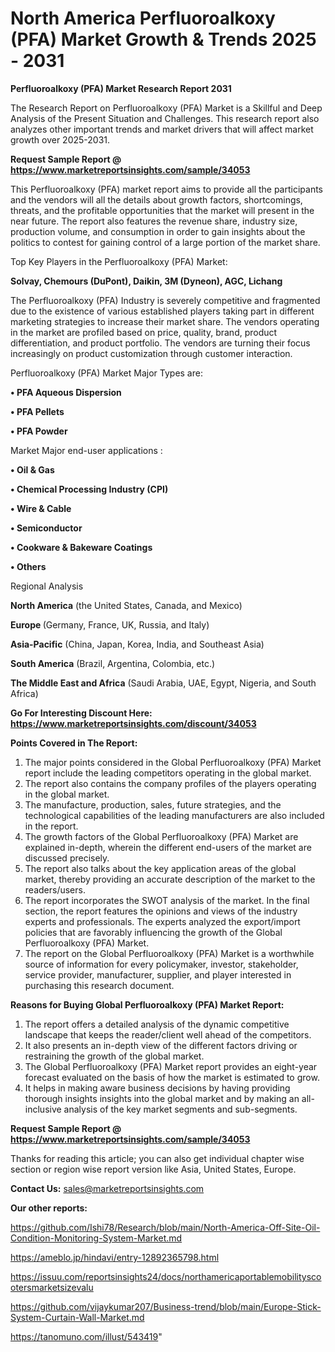 # North America Perfluoroalkoxy (PFA) Market Growth & Trends 2025 - 2031

<strong>Perfluoroalkoxy (PFA) Market Research Report 2031</strong>

The Research Report on Perfluoroalkoxy (PFA) Market is a Skillful and Deep Analysis of the Present Situation and Challenges. This research report also analyzes other important trends and market drivers that will affect market growth over 2025-2031.

<strong>Request Sample Report @ <a href=https://www.marketreportsinsights.com/sample/34053>https://www.marketreportsinsights.com/sample/34053</a></strong>

This Perfluoroalkoxy (PFA) market report aims to provide all the participants and the vendors will all the details about growth factors, shortcomings, threats, and the profitable opportunities that the market will present in the near future. The report also features the revenue share, industry size, production volume, and consumption in order to gain insights about the politics to contest for gaining control of a large portion of the market share.

Top Key Players in the Perfluoroalkoxy (PFA) Market:

<strong>Solvay, Chemours (DuPont), Daikin, 3M (Dyneon), AGC, Lichang</strong>

The Perfluoroalkoxy (PFA) Industry is severely competitive and fragmented due to the existence of various established players taking part in different marketing strategies to increase their market share. The vendors operating in the market are profiled based on price, quality, brand, product differentiation, and product portfolio. The vendors are turning their focus increasingly on product customization through customer interaction.

Perfluoroalkoxy (PFA) Market Major Types are:

<strong>•  PFA Aqueous Dispersion

•  PFA Pellets

•  PFA Powder</strong>

Market Major end-user applications :

<strong>•  Oil & Gas

•  Chemical Processing Industry (CPI)

•  Wire & Cable

•  Semiconductor

•  Cookware & Bakeware Coatings

•  Others</strong>

Regional Analysis

</u><strong><b>North America</b></strong> (the United States, Canada, and Mexico)

<strong><b>Europe </b></strong>(Germany, France, UK, Russia, and Italy)

<strong><b>Asia-Pacific</b></strong> (China, Japan, Korea, India, and Southeast Asia)

<strong><b>South America</b></strong> (Brazil, Argentina, Colombia, etc.)

<strong><b>The Middle East and Africa</b></strong> (Saudi Arabia, UAE, Egypt, Nigeria, and South Africa)

<strong>Go For Interesting Discount Here: <a href=https://www.marketreportsinsights.com/discount/34053>https://www.marketreportsinsights.com/discount/34053</a></strong>

<strong>Points Covered in The Report:</strong>
<ol>
  <li>The major points considered in the Global Perfluoroalkoxy (PFA) Market report include the leading competitors operating in the global market.</li>
  <li>The report also contains the company profiles of the players operating in the global market.</li>
  <li>The manufacture, production, sales, future strategies, and the technological capabilities of the leading manufacturers are also included in the report.</li>
  <li>The growth factors of the Global Perfluoroalkoxy (PFA) Market are explained in-depth, wherein the different end-users of the market are discussed precisely.</li>
  <li>The report also talks about the key application areas of the global market, thereby providing an accurate description of the market to the readers/users.</li>
  <li>The report incorporates the SWOT analysis of the market. In the final section, the report features the opinions and views of the industry experts and professionals. The experts analyzed the export/import policies that are favorably influencing the growth of the Global Perfluoroalkoxy (PFA) Market.</li>
  <li>The report on the Global Perfluoroalkoxy (PFA) Market is a worthwhile source of information for every policymaker, investor, stakeholder, service provider, manufacturer, supplier, and player interested in purchasing this research document.</li>
</ol>
<strong>Reasons for Buying Global Perfluoroalkoxy (PFA) Market Report:</strong>

<ol>
  <li>The report offers a detailed analysis of the dynamic competitive landscape that keeps the reader/client well ahead of the competitors.</li>
  <li>It also presents an in-depth view of the different factors driving or restraining the growth of the global market.</li>
  <li>The Global Perfluoroalkoxy (PFA) Market report provides an eight-year forecast evaluated on the basis of how the market is estimated to grow.</li>
  <li>It helps in making aware business decisions by having providing thorough insights insights into the global market and by making an all-inclusive analysis of the key market segments and sub-segments.</li>
</ol>
<strong>Request Sample Report @ <a href=https://www.marketreportsinsights.com/sample/34053>https://www.marketreportsinsights.com/sample/34053</a></strong>


Thanks for reading this article; you can also get individual chapter wise section or region wise report version like Asia, United States, Europe.

<strong>Contact Us:</strong>
sales@marketreportsinsights.com

<strong>Our other reports:</strong>

<a href=https://github.com/Ishi78/Research/blob/main/North-America-Off-Site-Oil-Condition-Monitoring-System-Market.md>https://github.com/Ishi78/Research/blob/main/North-America-Off-Site-Oil-Condition-Monitoring-System-Market.md</a>

<a href=https://ameblo.jp/hindavi/entry-12892365798.html>https://ameblo.jp/hindavi/entry-12892365798.html</a>

<a href=https://issuu.com/reportsinsights24/docs/northamericaportablemobilityscootersmarketsizevalu>https://issuu.com/reportsinsights24/docs/northamericaportablemobilityscootersmarketsizevalu</a>

<a href=https://github.com/vijaykumar207/Business-trend/blob/main/Europe-Stick-System-Curtain-Wall-Market.md>https://github.com/vijaykumar207/Business-trend/blob/main/Europe-Stick-System-Curtain-Wall-Market.md</a>

<a href=https://tanomuno.com/illust/543419>https://tanomuno.com/illust/543419</a>"
